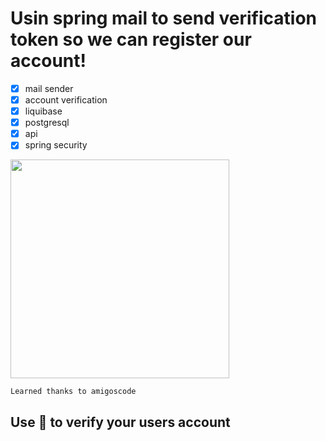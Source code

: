 # Usin spring mail to send verification token so we can register our account!

- [x] mail sender
- [x] account verification
- [x] liquibase
- [x] postgresql
- [x] api
- [x] spring security

<img src="https://user-images.githubusercontent.com/95692103/189527943-13606e2a-c72d-427e-82bd-711cbf9e7e3f.png" width="350" height="350"/>

`
Learned thanks to amigoscode
`

## Use :email: to verify your users account
